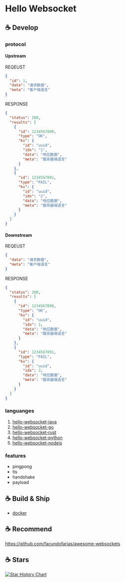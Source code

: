 <!-- markdownlint-disable MD033 MD045 -->

# Hello Websocket

## :coffee: Develop

### protocol

#### Upstream

REQEUST

```json
{
  "id": 1,
  "data": "请求数据",
  "meta": "客户端语言"
}
```

RESPONSE

```json
{
  "status": 200,
  "results": [
    {
      "id": 1234567890,
      "type": "OK",
      "kv": {
        "id": "uuid",
        "idx": "1",
        "data": "响应数据",
        "meta": "服务器端语言"
      }
    },
    {
      "id": 1234567891,
      "type": "FAIL",
      "kv": {
        "id": "uuid",
        "idx": "2",
        "data": "响应数据",
        "meta": "服务器端语言"
      }
    }
  ]
}
```

#### Downstream

REQEUST

```json
{
  "data": "请求数据",
  "meta": "客户端语言"
}
```

RESPONSE

```json
{
  "status": 200,
  "results": [
    {
      "id": 1234567890,
      "type": "OK",
      "kv": {
        "id": "uuid",
        "idx": 1,
        "data": "响应数据",
        "meta": "服务器端语言"
      }
    },
    {
      "id": 1234567891,
      "type": "FAIL",
      "kv": {
        "id": "uuid",
        "idx": 2,
        "data": "响应数据",
        "meta": "服务器端语言"
      }
    }
  ]
}
```

### languanges

1. [hello-websocket-java](hello-websocket-java)
1. [hello-websocket-go](hello-websocket-go)
1. [hello-websocket-rust](hello-websocket-rust)
1. [hello-websocket-python](hello-websocket-python)
1. [hello-websocket-nodejs](hello-websocket-nodejs)

### features

- pingpong
- tls
- handshake
- payload

## :coffee: Build & Ship

- [docker](docker)
  
## :coffee: Recommend

<https://github.com/facundofarias/awesome-websockets>

## :coffee: Stars

[![Star History Chart](https://api.star-history.com/svg?repos=feuyeux/hello-websocket&type=Date)](https://star-history.com/#feuyeux/hello-websocket&Date)
